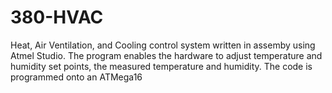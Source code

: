 # 380-HVAC

Heat, Air Ventilation, and Cooling control system written in assemby using Atmel Studio.
The program enables the hardware to adjust temperature and humidity set points, the measured temperature and humidity.
The code is programmed onto an ATMega16
